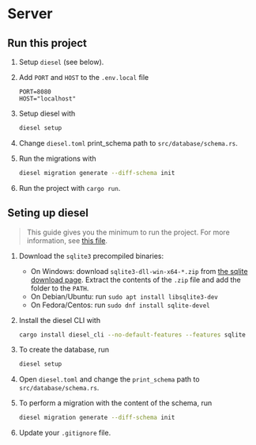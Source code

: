 # Server

## Run this project

1. Setup `diesel` (see below).
1. Add `PORT` and `HOST` to the `.env.local` file

   ```env
   PORT=8080
   HOST="localhost"
   ```

1. Setup diesel with

   ```sh
   diesel setup
   ```

1. Change `diesel.toml` print_schema path to `src/database/schema.rs`.
1. Run the migrations with

   ```sh
   diesel migration generate --diff-schema init
   ```

1. Run the project with `cargo run`.

## Seting up diesel

> This guide gives you the minimum to run the project. For more information, see [this file](./diesel.md).

1. Download the `sqlite3` precompiled binaries:

   - On Windows: download `sqlite3-dll-win-x64-*.zip` from [the sqlite download page](https://www.sqlite.org/download.html). Extract the contents of the `.zip` file and add the folder to the `PATH`.
   - On Debian/Ubuntu: run `sudo apt install libsqlite3-dev`
   - On Fedora/Centos: run `sudo dnf install sqlite-devel`

1. Install the diesel CLI with

   ```sh
   cargo install diesel_cli --no-default-features --features sqlite
   ```

1. To create the database, run

   ```sh
   diesel setup
   ```

1. Open `diesel.toml` and change the `print_schema` path to `src/database/schema.rs`.

1. To perform a migration with the content of the schema, run

   ```sh
   diesel migration generate --diff-schema init
   ```

1. Update your `.gitignore` file.
